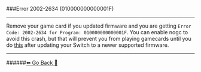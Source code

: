 ###Error 2002-2634 (010000000000001F)
***
Remove your game card if you updated firmware and you are getting `Error Code: 2002-2634 for Program: 010000000000001F`. You can enable nogc to avoid this crash, but that will prevent you from playing gamecards until you do [this](https://rentry.org/UpgradeDowngrade) after updating your Switch to a newer supported firmware.
***
######[⬅️ Go Back 🦝](https://rentry.org/SwitchFAQ)